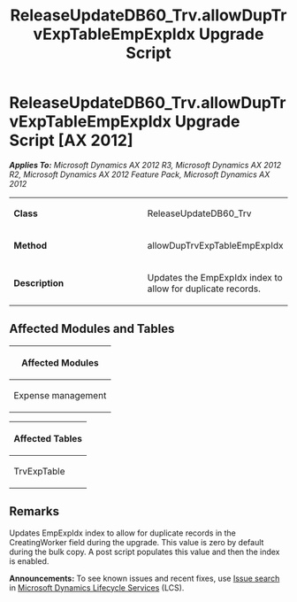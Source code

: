 ﻿---
title: ReleaseUpdateDB60_Trv.allowDupTrvExpTableEmpExpIdx Upgrade Script
TOCTitle: ReleaseUpdateDB60_Trv.allowDupTrvExpTableEmpExpIdx Upgrade Script
ms:assetid: 33266836-bea1-f2a5-1332-f2325065c325
ms:mtpsurl: https://msdn.microsoft.com/en-us/library/JJ685096(v=AX.60)
ms:contentKeyID: 49707550
ms.date: 05/18/2015
mtps_version: v=AX.60
---

# ReleaseUpdateDB60\_Trv.allowDupTrvExpTableEmpExpIdx Upgrade Script [AX 2012]


_**Applies To:** Microsoft Dynamics AX 2012 R3, Microsoft Dynamics AX 2012 R2, Microsoft Dynamics AX 2012 Feature Pack, Microsoft Dynamics AX 2012_

<table>
<colgroup>
<col style="width: 50%" />
<col style="width: 50%" />
</colgroup>
<tbody>
<tr class="odd">
<td><p><strong>Class</strong></p></td>
<td><p>ReleaseUpdateDB60_Trv</p></td>
</tr>
<tr class="even">
<td><p><strong>Method</strong></p></td>
<td><p>allowDupTrvExpTableEmpExpIdx</p></td>
</tr>
<tr class="odd">
<td><p><strong>Description</strong></p></td>
<td><p>Updates the EmpExpIdx index to allow for duplicate records.</p></td>
</tr>
</tbody>
</table>


## Affected Modules and Tables

<table>
<colgroup>
<col style="width: 100%" />
</colgroup>
<thead>
<tr class="header">
<th><p>Affected Modules</p></th>
</tr>
</thead>
<tbody>
<tr class="odd">
<td><p>Expense management</p></td>
</tr>
</tbody>
</table>


<table>
<colgroup>
<col style="width: 100%" />
</colgroup>
<thead>
<tr class="header">
<th><p>Affected Tables</p></th>
</tr>
</thead>
<tbody>
<tr class="odd">
<td><p>TrvExpTable</p></td>
</tr>
</tbody>
</table>


## Remarks

Updates EmpExpIdx index to allow for duplicate records in the CreatingWorker field during the upgrade. This value is zero by default during the bulk copy. A post script populates this value and then the index is enabled.

  
**Announcements:** To see known issues and recent fixes, use [Issue search](http://go.microsoft.com/fwlink/?linkid=389258) in [Microsoft Dynamics Lifecycle Services](http://go.microsoft.com/fwlink/?linkid=306505) (LCS).

